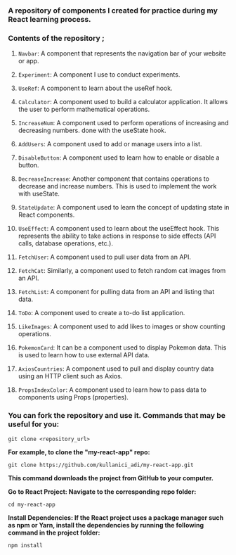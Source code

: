 ### A repository of components I created for practice during my React learning process.

### Contents of the repository ;

1. `Navbar`: A component that represents the navigation bar of your website or app.

2. `Experiment`: A component I use to conduct experiments.

3. `UseRef`: A component to learn about the useRef hook.

4. `Calculator`: A component used to build a calculator application. It allows the user to perform mathematical operations.

5. `IncreaseNum`: A component used to perform operations of increasing and decreasing numbers. done with the useState hook.

6. `AddUsers`: A component used to add or manage users into a list.

7. `DisableButton`: A component used to learn how to enable or disable a button.

8. `DecreaseIncrease`: Another component that contains operations to decrease and increase numbers. This is used to implement the work with useState.

9. `StateUpdate`: A component used to learn the concept of updating state in React components.

10. `UseEffect`: A component used to learn about the useEffect hook. This represents the ability to take actions in response to side effects (API calls, database operations, etc.).

11. `FetchUser`: A component used to pull user data from an API.

12. `FetchCat`: Similarly, a component used to fetch random cat images from an API.

13. `FetchList`: A component for pulling data from an API and listing that data.

14. `ToDo`: A component used to create a to-do list application.

15. `LikeImages`: A component used to add likes to images or show counting operations.

16. `PokemonCard`: It can be a component used to display Pokemon data. This is used to learn how to use external API data.

17. `AxiosCountries`: A component used to pull and display country data using an HTTP client such as Axios.

18. `PropsIndexColor`: A component used to learn how to pass data to components using Props (properties).


### You can fork the repository and use it. Commands that may be useful for you:

`git clone <repository_url>`

**For example, to clone the "my-react-app" repo:**

`git clone https://github.com/kullanici_adi/my-react-app.git`

**This command downloads the project from GitHub to your computer.**

**Go to React Project: Navigate to the corresponding repo folder:**

`cd my-react-app`

**Install Dependencies: If the React project uses a package manager such as npm or Yarn, install the dependencies by running the following command in the project folder:**

`npm install`